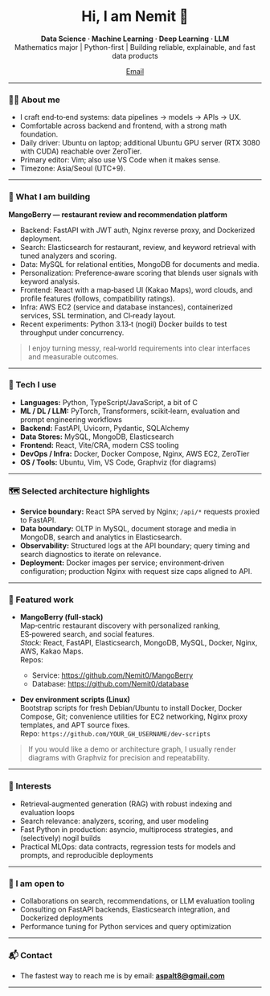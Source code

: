 
<h1 align="center">Hi, I am Nemit 👋</h1>

<p align="center">
  <b>Data Science · Machine Learning · Deep Learning · LLM</b><br/>
  Mathematics major | Python-first | Building reliable, explainable, and fast data products
</p>

<p align="center">
  <a href="aspalt8@gmail.com">Email</a>
</p>

---

### 👨‍💻 About me

- I craft end‑to‑end systems: data pipelines → models → APIs → UX.
- Comfortable across backend and frontend, with a strong math foundation.
- Daily driver: Ubuntu on laptop; additional Ubuntu GPU server (RTX 3080 with CUDA) reachable over ZeroTier.
- Primary editor: Vim; also use VS Code when it makes sense.
- Timezone: Asia/Seoul (UTC+9).

---

### 🚀 What I am building

**MangoBerry — restaurant review and recommendation platform**
- Backend: FastAPI with JWT auth, Nginx reverse proxy, and Dockerized deployment.
- Search: Elasticsearch for restaurant, review, and keyword retrieval with tuned analyzers and scoring.
- Data: MySQL for relational entities, MongoDB for documents and media.
- Personalization: Preference‑aware scoring that blends user signals with keyword analysis.
- Frontend: React with a map‑based UI (Kakao Maps), word clouds, and profile features (follows, compatibility ratings).
- Infra: AWS EC2 (service and database instances), containerized services, SSL termination, and CI‑ready layout.
- Recent experiments: Python 3.13‑t (nogil) Docker builds to test throughput under concurrency.

> I enjoy turning messy, real‑world requirements into clear interfaces and measurable outcomes.

---

### 🧰 Tech I use

- **Languages:** Python, TypeScript/JavaScript, a bit of C
- **ML / DL / LLM:** PyTorch, Transformers, scikit‑learn, evaluation and prompt engineering workflows
- **Backend:** FastAPI, Uvicorn, Pydantic, SQLAlchemy
- **Data Stores:** MySQL, MongoDB, Elasticsearch
- **Frontend:** React, Vite/CRA, modern CSS tooling
- **DevOps / Infra:** Docker, Docker Compose, Nginx, AWS EC2, ZeroTier
- **OS / Tools:** Ubuntu, Vim, VS Code, Graphviz (for diagrams)

---

### 🗺️ Selected architecture highlights

- **Service boundary:** React SPA served by Nginx; `/api/*` requests proxied to FastAPI.
- **Data boundary:** OLTP in MySQL, document storage and media in MongoDB, search and analytics in Elasticsearch.
- **Observability:** Structured logs at the API boundary; query timing and search diagnostics to iterate on relevance.
- **Deployment:** Docker images per service; environment‑driven configuration; production Nginx with request size caps aligned to API.

---

### 📌 Featured work

- **MangoBerry (full‑stack)**  
  Map‑centric restaurant discovery with personalized ranking, ES‑powered search, and social features.  
  *Stack:* React, FastAPI, Elasticsearch, MongoDB, MySQL, Docker, Nginx, AWS, Kakao Maps.  
  Repos:  
  - Service: https://github.com/Nemit0/MangoBerry
  - Database: https://github.com/Nemit0/database

- **Dev environment scripts (Linux)**  
  Bootstrap scripts for fresh Debian/Ubuntu to install Docker, Docker Compose, Git; convenience utilities for EC2 networking, Nginx proxy templates, and APT source fixes.  
  Repo: `https://github.com/YOUR_GH_USERNAME/dev-scripts`

> If you would like a demo or architecture graph, I usually render diagrams with Graphviz for precision and repeatability.

---

### 🧪 Interests

- Retrieval‑augmented generation (RAG) with robust indexing and evaluation loops  
- Search relevance: analyzers, scoring, and user modeling  
- Fast Python in production: asyncio, multiprocess strategies, and (selectively) nogil builds  
- Practical MLOps: data contracts, regression tests for models and prompts, and reproducible deployments

---

### 🤝 I am open to

- Collaborations on search, recommendations, or LLM evaluation tooling  
- Consulting on FastAPI backends, Elasticsearch integration, and Dockerized deployments  
- Performance tuning for Python services and query optimization

---

### 📬 Contact

- The fastest way to reach me is by email: **aspalt8@gmail.com**  

---

